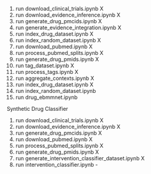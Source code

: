 1. run download_clinical_trials.ipynb X
2. run download_evidence_inference.ipynb X
3. run generate_drug_pmcids.ipynb X
4. run generate_evidence_integration.ipynb X
5. run index_drug_dataset.ipynb X
6. run index_random_dataset.ipynb X
7. run download_pubmed.ipynb X
8. run process_pubmed_splits.ipynb X
9. run generate_drug_pmids.ipynb X
10. run tag_dataset.ipynb X
11. run process_tags.ipynb X
12. run aggregate_contexts.ipynb X
13. run index_drug_dataset.ipynb X
14. run index_random_dataset.ipynb 
15. run drug_ebmmnet.ipynb

Synthetic Drug Classifier
1. run download_clinical_trials.ipynb X
2. run download_evidence_inference.ipynb X
3. run generate_drug_pmcids.ipynb X
4. run download_pubmed.ipynb X
5. run process_pubmed_splits.ipynb X
6. run generate_drug_pmids.ipynb X
7. run generate_intervention_classifier_dataset.ipynb X
8. run intervention_classifier.ipynb -
